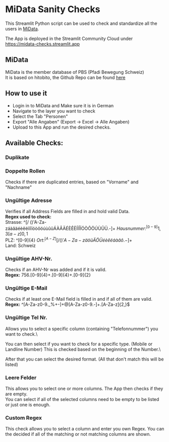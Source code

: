 # MiData Sanity Checks
This Streamlit Python script can be used to check and standardize all the users in [MiData](https://db.scout.ch/de/).

The App is deployed in the Streamlit Community Cloud under https://midata-checks.streamlit.app

## MiData
MiData is the member database of PBS (Pfadi Bewegung Schweiz)\
It is based on hitobito, the Github Repo can be found [here](https://github.com/hitobito/hitobito_pbs)

## How to use it
- Login in to MiData and Make sure it is in German
- Navigate to the layer you want to check
- Select the Tab "Personen"
- Export "Alle Angaben" (Export → Excel → Alle Angaben)
- Upload to this App and run the desired checks.


## Available Checks:
### Duplikate

### Doppelte Rollen
Checks if there are duplicated entries, based on "Vorname" and "Nachname"
### Ungültige Adresse
Verifies if all Address Fields are filled in and hold valid Data.\
**Regex used to check:**\
Strasse: ^[/ ()'A-Za-záàâäéèêëíìîïóòôöúùûüÁÀÂÄÉÈÊËÍÌÎÏÓÒÔÖÚÙÛÜ.-]+$\
Hausnummer: ^[0-9]{1,3}[a-z]{0,1}$\
PLZ: ^[0-9]{4}$\
Ort: ^[A-Z][ /()'A-Za-zäöüÄÖÜéèêëáàâô.-]+$\
Land: Schweiz

### Ungültige AHV-Nr.
Checks if an AHV-Nr was added and if it is valid.\
**Regex:** 756\.[0-9]{4}+\.[0-9]{4}+\.[0-9]{2}
### Ungültige E-Mail
Checks if at least one E-Mail field is filled in and if all of them are valid.\
**Regex:** ^[A-Za-z0-9._%+-]+@[A-Za-z0-9.-]+\.[A-Za-z]{2,}$
### Ungültige Tel Nr.
Allows you to select a specific column (containing "Telefonnummer") you want to check.\

You can then select if you want to check for a specific type. (Mobile or Landline Number) This is checked based on the beginning of the Number.\

After that you can select the desired format. (All that don't match this will be listed)

### Leere Felder
This allows you to select one or more columns.
The App then checks if they are empty.\
You can select if all of the selected columns need to be empty to be listed or just one is enough.

### Custom Regex
This check allows you to select a column and enter you own Regex.
You can the decided if all of the matching or not matching columns are shown.
